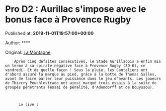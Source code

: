 
# Pro D2 : Aurillac s'impose avec le bonus face à Provence Rugby

Published at: **2019-11-01T19:57:00+00:00**

Author: ****

Original: [La Montagne](https://www.lamontagne.fr/aurillac-15000/sports/pro-d2-aurillac-s-impose-avec-le-bonus-face-a-provence-rugby_13675769/)


        Après cinq défaites consécutives, le Stade Aurillacois a enfin mis un terme à sa spirale négative face à Provence Rugby (39-6), ce vendredi. Et de quelle façon ! Sous la pluie, les Cantaliens ont d'abord assuré la marque au pied, grâce à la botte de Thomas Salles, avant de faire parler leur puissance dans le jeu d'avants. Les joueurs de Thierry Peuchlestrade ont ainsi marqué trois essais à la suite de groupés pénétrants (essai de pénalité, d'Adendorff et de Bouyssou).
      

        
          Le live :
        
      
 
